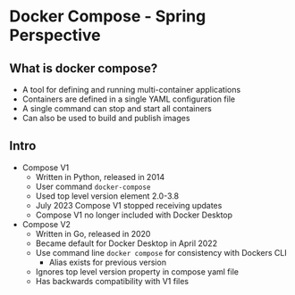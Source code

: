 # Docker Compose - Spring Perspective

## What is docker compose?
- A tool for defining and running multi-container applications
- Containers are defined in a single YAML configuration file
- A single command can stop and start all containers
- Can also be used to build and publish images


## Intro
- Compose V1
  - Written in Python, released in 2014
  - User command `docker-compose`
  - Used top level version element 2.0-3.8
  - July 2023 Compose V1 stopped receiving updates
  - Compose V1 no longer included with Docker Desktop
- Compose V2
  - Written in Go, released in 2020
  - Became default for Docker Desktop in April 2022
  - Use command line `docker compose` for consistency with Dockers CLI
    - Alias exists for previous version
  - Ignores top level version property in compose yaml file
  - Has backwards compatibility with V1 files